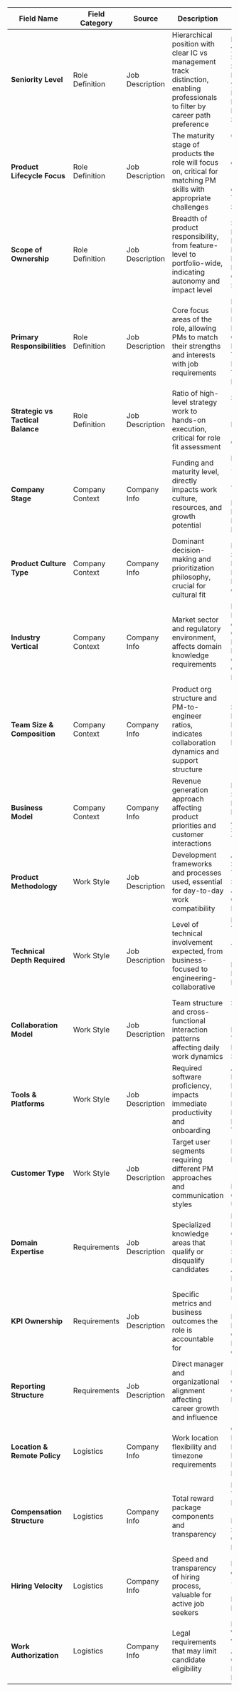| **Field Name** | **Field Category** | **Source** | **Description** | **Taxonomy of Possible Values** |
|----------------|-------------------|------------|-----------------|----------------------------------|
| **Seniority Level** | Role Definition | Job Description | Hierarchical position with clear IC vs management track distinction, enabling professionals to filter by career path preference | IC Track: APM (0-2 yrs), PM (2-5 yrs), Senior PM (5-8 yrs), Staff PM (8-10 yrs), Principal PM (10+ yrs)<br>Management Track: PM Manager, Director, VP, SVP/EVP, CPO |
| **Product Lifecycle Focus** | Role Definition | Job Description | The maturity stage of products the role will focus on, critical for matching PM skills with appropriate challenges | 0→1 (inception/validation), 1→10 (PMF expansion), 10→100 (scaling/optimization), 100→1000 (mature evolution), Turnaround/Revival, Sunset/Migration |
| **Scope of Ownership** | Role Definition | Job Description | Breadth of product responsibility, from feature-level to portfolio-wide, indicating autonomy and impact level | Single Feature, Product Area, Product Line (2-3 products), Product Suite (4-10), Platform, Full Portfolio, Entire Company Product Strategy |
| **Primary Responsibilities** | Role Definition | Job Description | Core focus areas of the role, allowing PMs to match their strengths and interests with job requirements | Discovery & Research, Strategy & Roadmapping, Execution & Delivery, Growth & Experimentation, Technical/Platform, Data & Analytics, Team Building & Mentorship |
| **Strategic vs Tactical Balance** | Role Definition | Job Description | Ratio of high-level strategy work to hands-on execution, critical for role fit assessment | Strategy-Heavy (70%+), Balanced (40-60%), Execution-Heavy (70%+), Variable by Quarter |
| **Company Stage** | Company Context | Company Info | Funding and maturity level, directly impacts work culture, resources, and growth potential | Pre-seed, Seed ($0-2M), Series A ($2-15M), Series B ($15-40M), Series C+ ($40M+), Late-stage Private, Pre-IPO, Public (<2 yrs), Public Mature (2-10 yrs), PE-backed |
| **Product Culture Type** | Company Context | Company Info | Dominant decision-making and prioritization philosophy, crucial for cultural fit | Product-Led (PLG), Sales-Led, Engineering-Led, Design-Led, Data-Driven, Founder-Led, Customer-Obsessed |
| **Industry Vertical** | Company Context | Company Info | Market sector and regulatory environment, affects domain knowledge requirements | FinTech, HealthTech, EdTech, E-commerce, B2B SaaS, Consumer Tech, MarketPlace, DevTools, AI/ML, Climate Tech, GovTech, Gaming, Hardware/IoT |
| **Team Size & Composition** | Company Context | Company Info | Product org structure and PM-to-engineer ratios, indicates collaboration dynamics and support structure | Solo PM, Small (2-5 PMs), Medium (6-15 PMs), Large (15+ PMs)<br>Eng Ratio: 1:3-5, 1:6-8, 1:9-12, 1:12+ |
| **Business Model** | Company Context | Company Info | Revenue generation approach affecting product priorities and customer interactions | B2B Enterprise, B2B SMB, B2C, B2B2C, B2G, Marketplace/Platform, API-first, Subscription, Transactional |
| **Product Methodology** | Work Style | Job Description | Development frameworks and processes used, essential for day-to-day work compatibility | Agile/Scrum, Kanban, Shape Up, Dual-Track Discovery, SAFe, Lean Startup, Jobs-to-be-Done, Continuous Discovery Habits |
| **Technical Depth Required** | Work Style | Job Description | Level of technical involvement expected, from business-focused to engineering-collaborative | Non-technical, Technical Familiarity (read code), Technical Proficiency (SQL/scripting), Engineering Background Required, Domain Expert (ML/blockchain) |
| **Collaboration Model** | Work Style | Job Description | Team structure and cross-functional interaction patterns affecting daily work dynamics | Squad/Pod (embedded), Triad (PM-Design-Eng), Matrix Organization, Two-Pizza Teams, Platform & Feature Split |
| **Tools & Platforms** | Work Style | Job Description | Required software proficiency, impacts immediate productivity and onboarding | Analytics: Amplitude, Mixpanel, Heap, GA4<br>Roadmapping: Productboard, Aha!, Notion<br>Design: Figma, Sketch<br>Data: SQL, Looker, Tableau |
| **Customer Type** | Work Style | Job Description | Target user segments requiring different PM approaches and communication styles | End Consumer, Prosumer, Developers, SMB (<100), Mid-Market (100-1000), Enterprise (1000+), Government, Internal Users |
| **Domain Expertise** | Requirements | Job Description | Specialized knowledge areas that qualify or disqualify candidates | Payments/FinTech, HIPAA/Healthcare, GDPR/Privacy, AI/ML Models, Real-time Systems, Marketplaces, Accessibility, Internationalization |
| **KPI Ownership** | Requirements | Job Description | Specific metrics and business outcomes the role is accountable for | Revenue (ARR/MRR), User Growth (DAU/MAU), Retention/Churn, NPS/CSAT, Conversion Rates, Platform Reliability, Cost Reduction |
| **Reporting Structure** | Requirements | Job Description | Direct manager and organizational alignment affecting career growth and influence | Reports to: CEO/Founder, CPO, CTO, VP Product, GM Business Unit, Board (for CPO roles) |
| **Location & Remote Policy** | Logistics | Company Info | Work location flexibility and timezone requirements | On-site Required, Hybrid (specify days), Remote-Regional, Remote-Global, Digital Nomad Friendly |
| **Compensation Structure** | Logistics | Company Info | Total reward package components and transparency | Base Salary Range, Target Bonus %, Equity Type (Options/RSUs), Equity Value Range, Sign-on Available, Comp Transparency Level |
| **Hiring Velocity** | Logistics | Company Info | Speed and transparency of hiring process, valuable for active job seekers | Fast Track (<14 days), Standard (15-30 days), Extended (30+ days), Interview Format Listed, Hiring Manager Direct |
| **Work Authorization** | Logistics | Company Info | Legal requirements that may limit candidate eligibility | No Restrictions, US Work Auth Required, Visa Sponsorship Available, Security Clearance Required, Export Control Restrictions |